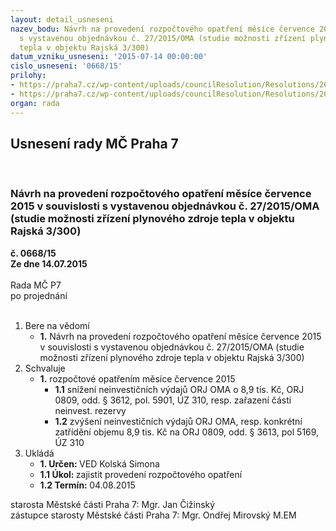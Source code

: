 ```yaml
---
layout: detail_usneseni
nazev_bodu: Návrh na provedení rozpočtového opatření měsíce července 2015 v souvislosti
  s vystavenou objednávkou č. 27/2015/OMA (studie možnosti zřízení plynového zdroje
  tepla v objektu Rajská 3/300)
datum_vzniku_usneseni: '2015-07-14 00:00:00'
cislo_usneseni: '0668/15'
prilohy:
- https://praha7.cz/wp-content/uploads/councilResolution/Resolutions/26181/44-15-priloha_01_rozoma0715.doc
- https://praha7.cz/wp-content/uploads/councilResolution/Resolutions/26181/44-15-priloha_02_rozoma0715.doc
organ: rada
---
```

<div id="ucUsn_pList" class="usn">
	<span><h2>Usnesení rady MČ Praha 7 </h2>
<br></span><div class="standBody">
<span><h3>Návrh na provedení rozpočtového opatření měsíce července 2015 v souvislosti s vystavenou objednávkou č. 27/2015/OMA (studie možnosti zřízení plynového zdroje tepla v objektu Rajská 3/300)</h3></span><div class="center">
		<strong>č. 0668/15</strong><br>
	</div>
<div class="center">
		<strong>Ze dne 14.07.2015</strong><br><br>
	</div>Rada MČ P7<br> po projednání<br><br><ol>
<li>Bere na vědomí<ul><li>
<strong>1.</strong> Návrh na provedení rozpočtového opatření měsíce července 2015 v souvislosti s vystavenou objednávkou č. 27/2015/OMA (studie možnosti zřízení plynového zdroje tepla v objektu Rajská 3/300)</li></ul>
</li>
<li>Schvaluje<ul><li>
<strong>1.</strong> rozpočtové opatřením měsíce července 2015<ul>
<li>
<strong>1.1</strong> snížení neinvestičních výdajů ORJ OMA o 8,9 tis. Kč, ORJ 0809, odd. § 3612, pol. 5901, ÚZ 310, resp. zařazení části neinvest. rezervy</li>
<li>
<strong>1.2</strong> zvýšení neinvestičních výdajů ORJ OMA, resp. konkrétní zatřídění objemu 8,9 tis. Kč na ORJ 0809, odd. § 3613, pol 5169, ÚZ 310</li>
</ul>
</li></ul>
</li>
<li>Ukládá<ul>
<li>
<strong>1. Určen: </strong>VED Kolská Simona</li>
<li>
<strong>1.1 Úkol: </strong>zajistit provedení rozpočtového opatření</li>
<li>
<strong>1.2 Termín: </strong>04.08.2015</li>
</ul>
</li>
</ol>starosta Městské části Praha 7: Mgr. Jan Čižinský<br>zástupce starosty Městské části Praha 7: Mgr. Ondřej Mirovský M.EM 
</div>
</div>